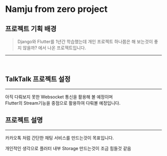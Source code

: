 # Namju from zero project

## 프로젝트 기획 배경
> Django와 Flutter를 1년간 학습했는데 개인 프로젝트 하나쯤은 해 보는것이 좋지 않을까? 에서 나온 프로젝트입니다.
------------
<br>

## TalkTalk 프로젝트 설정
------------
아직 다뤄보지 못한 Websocket 통신을 활용해 볼 예정이며<br> Flutter의 Stream기능을 중점으로 활용하여 다뤄볼 예정입니다.

## 프로젝트 설명
------------
카카오톡 처럼 간단한 채팅 서비스를 만드는것이 목표입니다.<br>


개인적인 생각으로 플러터 내부 Storage 만드는것이 조금 힘들것 같음